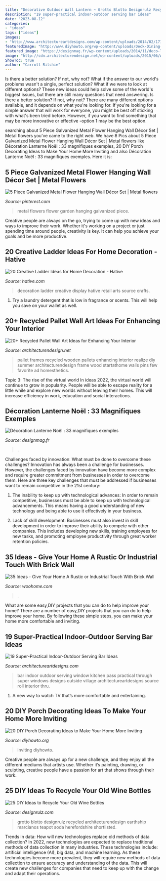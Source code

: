 ```yaml
---
title: "Decorative Outdoor Wall Lantern ~ Grotto Blotto Designrulz Recycled Architecturendesign Earthship Marcianos Teapot Soda Herefordshire Shortlisted"
description: "19 super-practical indoor-outdoor serving bar ideas"
date: "2023-08-12"
categories:
- "ideas"
tags: ["ideas"]
images:
- "http://www.architectureartdesigns.com/wp-content/uploads/2014/02/1712.jpg"
featuredImage: "http://www.diyhowto.org/wp-content/uploads/Deck-Dining-Table-20-DIY-Porch-Decorating-Ideas-Projects-DIYHowto.jpg"
featured_image: "https://designmag.fr/wp-content/uploads/2014/11/deco-lanterne-noel.jpg"
image: "http://cdn.architecturendesign.net/wp-content/uploads/2015/06/AD-Pallet-Wall-Art-17.jpg"
ShowToc: true
author: "Carroll Ritchie"
---
```



Is there a better solution? If not, why not?
What if the answer to our world's problems wasn't a single, perfect solution? What if we were to look at different options? These new ideas could help solve some of the world's biggest issues, but there are still many questions that need answering. Is there a better solution? If not, why not? There are many different options available, and it depends on what you're looking for. If you're looking for a simple answer that will work for everyone, you might be best off sticking with what's been tried before. However, if you want to find something that may be more innovative or effective -option 1 may be the best option.

	

		
searching about 5 Piece Galvanized Metal Flower Hanging Wall Décor Set | Metal flowers you've came to the right web. We have 8 Pics about 5 Piece Galvanized Metal Flower Hanging Wall Décor Set | Metal flowers like Décoration Lanterne Noël : 33 magnifiques exemples, 20 DIY Porch Decorating Ideas to Make Your Home More Inviting and also Décoration Lanterne Noël : 33 magnifiques exemples. Here it is:
		
    
## 5 Piece Galvanized Metal Flower Hanging Wall Décor Set | Metal Flowers

<img loading=lazy src="https://i.pinimg.com/736x/bb/f1/b9/bbf1b976a266b53662d4d81d8e1bfc18.jpg" onerror="this.onerror=null;this.src='https://tse4.mm.bing.net/th?id=OIP.19TjHyZYLSlkD4lmrA9bqgHaLH&amp;pid=15.1';" alt="5 Piece Galvanized Metal Flower Hanging Wall Décor Set | Metal flowers">

_Source: pinterest.com_

>metal flowers flower garden hanging galvanized piece. 

	

Creative people are always on the go, trying to come up with new ideas and ways to improve their work. Whether it's working on a project or just spending time around people, creativity is key. It can help you achieve your goals and be more productive.

    
## 20 Creative Ladder Ideas For Home Decoration - Hative

<img loading=lazy src="https://hative.com/wp-content/uploads/2014/06/ladder-decor-ideas/2-ladder-decor-ideas.jpg" onerror="this.onerror=null;this.src='https://tse4.mm.bing.net/th?id=OIP.XSTm_9nizi6e7klXC1Q_igHaJ4&amp;pid=15.1';" alt="20 Creative Ladder Ideas for Home Decoration - Hative">

_Source: hative.com_

>decoration ladder creative display hative retail arts source crafts. 

	

1. Try a laundry detergent that is low in fragrance or scents. This will help you save on your wallet as well.

    
## 20+ Recycled Pallet Wall Art Ideas For Enhancing Your Interior

<img loading=lazy src="http://cdn.architecturendesign.net/wp-content/uploads/2015/06/AD-Pallet-Wall-Art-17.jpg" onerror="this.onerror=null;this.src='https://tse4.mm.bing.net/th?id=OIP.V_hfgegkhG0-jYP5O3FIJQHaLK&amp;pid=15.1';" alt="20+ Recycled Pallet Wall Art Ideas for Enhancing Your Interior">

_Source: architecturendesign.net_

>pallet frames recycled wooden pallets enhancing interior realize diy summer architecturendesign frame wood startathome walls pins few favorite ad homesthetics. 

	

Topic 3: The rise of the virtual world
In ideas 2022, the virtual world will continue to grow in popularity. People will be able to escape reality for a little while and explore new worlds without leaving their homes. This will increase efficiency in work, education and social interactions.

    
## Décoration Lanterne Noël : 33 Magnifiques Exemples

<img loading=lazy src="https://designmag.fr/wp-content/uploads/2014/11/deco-lanterne-noel.jpg" onerror="this.onerror=null;this.src='https://tse1.mm.bing.net/th?id=OIP.4HcN310fnXfZr2_d-OQMYgHaJ3&amp;pid=15.1';" alt="Décoration Lanterne Noël : 33 magnifiques exemples">

_Source: designmag.fr_

>. 

	

Challenges faced by innovation: What must be done to overcome these challenges?
Innovation has always been a challenge for businesses. However, the challenges faced by innovation have become more complex and require greater commitment from businesses in order to overcome them. Here are three key challenges that must be addressed if businesses want to remain competitive in the 21st century:
1. The inability to keep up with technological advances: In order to remain competitive, businesses must be able to keep up with technological advancements. This means having a good understanding of new technology and being able to use it effectively in your business.

2. Lack of skill development: Businesses must also invest in skill development in order to improve their ability to compete with other companies. This includes developing new skills, training employees for new tasks, and promoting employee productivity through great worker retention policies.


    
## 35 Ideas - Give Your Home A Rustic Or Industrial Touch With Brick Wall

<img loading=lazy src="https://www.woohome.com/wp-content/uploads/2013/07/Home-Touch-With-Brick-Wall-14.jpg" onerror="this.onerror=null;this.src='https://tse1.mm.bing.net/th?id=OIP.MBEfWA7bkKDHacz0RzUzFgHaLH&amp;pid=15.1';" alt="35 Ideas - Give Your Home A Rustic or Industrial Touch With Brick Wall">

_Source: woohome.com_

>. 

	

What are some easy,DIY projects that you can do to help improve your home?
There are a number of easy,DIY projects that you can do to help improve your home. By following these simple steps, you can make your home more comfortable and inviting.

    
## 19 Super-Practical Indoor-Outdoor Serving Bar Ideas

<img loading=lazy src="http://www.architectureartdesigns.com/wp-content/uploads/2014/02/1712.jpg" onerror="this.onerror=null;this.src='https://tse1.mm.bing.net/th?id=OIP.eI82JItoUXeEIeGCUgEFiQHaKf&amp;pid=15.1';" alt="19 Super-Practical Indoor-Outdoor Serving Bar Ideas">

_Source: architectureartdesigns.com_

>bar indoor outdoor serving window kitchen pass practical through super windows designs outside village architectureartdesigns source roll interior thru. 

	

1. A new way to watch TV that’s more comfortable and entertaining.

    
## 20 DIY Porch Decorating Ideas To Make Your Home More Inviting

<img loading=lazy src="http://www.diyhowto.org/wp-content/uploads/Deck-Dining-Table-20-DIY-Porch-Decorating-Ideas-Projects-DIYHowto.jpg" onerror="this.onerror=null;this.src='https://tse1.mm.bing.net/th?id=OIP.q1szzX69EbQxp9lKjl9UMwHaJ8&amp;pid=15.1';" alt="20 DIY Porch Decorating Ideas to Make Your Home More Inviting">

_Source: diyhowto.org_

>inviting diyhowto. 

	

Creative people are always up for a new challenge, and they enjoy all the different mediums that artists use. Whether it’s painting, drawing, or sculpting, creative people have a passion for art that shows through their work.

    
## 25 DIY Ideas To Recycle Your Old Wine Bottles

<img loading=lazy src="https://cdn.designrulz.com/wp-content/uploads/2015/05/wine-bottle-garden-designrulz-20.jpg" onerror="this.onerror=null;this.src='https://tse2.mm.bing.net/th?id=OIP.JWkYK2D1bzAzuQyz_AhuQgHaLC&amp;pid=15.1';" alt="25 DIY Ideas to Recycle Your Old Wine Bottles">

_Source: designrulz.com_

>grotto blotto designrulz recycled architecturendesign earthship marcianos teapot soda herefordshire shortlisted. 

	

Trends in data: How will new technologies replace old methods of data collection?
In 2022, new technologies are expected to replace traditional methods of data collection in many industries. These technologies include: artificial intelligence (AI), big data, and machine learning. As these technologies become more prevalent, they will require new methods of data collection to ensure accuracy and understanding of the data. This will create new challenges for companies that need to keep up with the change and adapt their operations.

